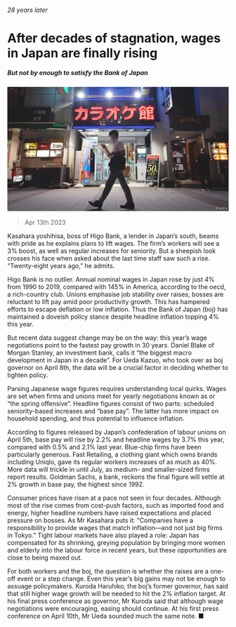 ###### 28 years later

# After decades of stagnation, wages in Japan are finally rising 

##### But not by enough to satisfy the Bank of Japan 

![image](images/20230415_FNP002.jpg) 

> Apr 13th 2023 

Kasahara yoshihisa, boss of Higo Bank, a lender in Japan’s south, beams with pride as he explains plans to lift wages. The firm’s workers will see a 3% boost, as well as regular increases for seniority. But a sheepish look crosses his face when asked about the last time staff saw such a rise. “Twenty-eight years ago,” he admits.

Higo Bank is no outlier. Annual nominal wages in Japan rose by just 4% from 1990 to 2019, compared with 145% in America, according to the oecd, a rich-country club. Unions emphasise job stability over raises; bosses are reluctant to lift pay amid poor productivity growth. This has hampered efforts to escape deflation or low inflation. Thus the Bank of Japan (boj) has maintained a doveish policy stance despite headline inflation topping 4% this year. 

But recent data suggest change may be on the way: this year’s wage negotiations point to the fastest pay growth in 30 years. Daniel Blake of Morgan Stanley, an investment bank, calls it “the biggest macro development in Japan in a decade”. For Ueda Kazuo, who took over as boj governor on April 8th, the data will be a crucial factor in deciding whether to tighten policy. 

Parsing Japanese wage figures requires understanding local quirks. Wages are set when firms and unions meet for yearly negotiations known as  or “the spring offensive”. Headline figures consist of two parts: scheduled seniority-based increases and “base pay”. The latter has more impact on household spending, and thus potential to influence inflation. 

According to figures released by Japan’s confederation of labour unions on April 5th, base pay will rise by 2.2% and headline wages by 3.7% this year, compared with 0.5% and 2.1% last year. Blue-chip firms have been particularly generous. Fast Retailing, a clothing giant which owns brands including Uniqlo, gave its regular workers increases of as much as 40%. More data will trickle in until July, as medium- and smaller-sized firms report results. Goldman Sachs, a bank, reckons the final figure will settle at 2% growth in base pay, the highest since 1992.

Consumer prices have risen at a pace not seen in four decades. Although most of the rise comes from cost-push factors, such as imported food and energy, higher headline numbers have raised expectations and placed pressure on bosses. As Mr Kasahara puts it: “Companies have a responsibility to provide wages that match inflation—and not just big firms in Tokyo.” Tight labour markets have also played a role: Japan has compensated for its shrinking, greying population by bringing more women and elderly into the labour force in recent years, but these opportunities are close to being maxed out. 

For both workers and the boj, the question is whether the raises are a one-off event or a step change. Even this year’s big gains may not be enough to assuage policymakers. Kuroda Haruhiko, the boj’s former governor, has said that still higher wage growth will be needed to hit the 2% inflation target. At his final press conference as governor, Mr Kuroda said that although wage negotiations were encouraging, easing should continue. At his first press conference on April 10th, Mr Ueda sounded much the same note. ■


